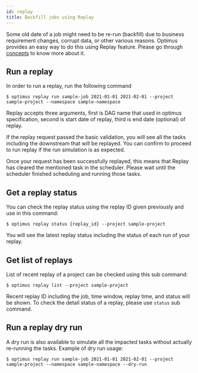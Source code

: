 ```yaml
---
id: replay
title: Backfill jobs using Replay
---
```


Some old date of a job might need to be re-run (backfill) due to business requirement changes, corrupt data, or other 
various reasons. Optimus provides an easy way to do this using Replay feature. Please go through 
[concepts](../concepts/overview.md) to know more about it.

## Run a replay

In order to run a replay, run the following command

```shell
$ optimus replay run sample-job 2021-01-01 2021-02-01 --project sample-project --namespace sample-namespace
```

Replay accepts three arguments, first is DAG name that used in optimus specification, second is 
start date of replay, third is end date (optional) of replay.

If the replay request passed the basic validation, you will see all the tasks including the downstream that will be 
replayed. You can confirm to proceed to run replay if the run simulation is as expected.

Once your request has been successfully replayed, this means that Replay has cleared the mentioned task in the scheduler.
Please wait until the scheduler finished scheduling and running those tasks. 


## Get a replay status

You can check the replay status using the replay ID given previously and use in this command:

```shell
$ optimus replay status {replay_id} --project sample-project
```

You will see the latest replay status including the status of each run of your replay.


## Get list of replays

List of recent replay of a project can be checked using this sub command:

```shell
$ optimus replay list --project sample-project
```

Recent replay ID including the job, time window, replay time, and status will be shown. To check the detail status of a 
replay, please use `status` sub command.


## Run a replay dry run

A dry run is also available to simulate all the impacted tasks without actually re-running the tasks. Example of dry run
usage:
```shell
$ optimus replay run sample-job 2021-01-01 2021-02-01 --project sample-project --namespace sample-namespace --dry-run
```
